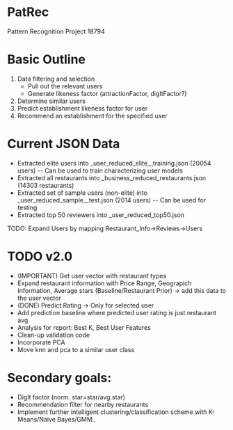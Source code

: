 PatRec
======

Pattern Recognition Project 18794

Basic Outline
=============

1) Data filtering and selection
	- Pull out the relevant users
	- Generate likeness factor (attractionFactor, digItFactor?)
2) Determine similar users
3) Predict establishment likeness factor for user
4) Recommend an establishment for the specified user

Current JSON Data
=================
- Extracted elite users into _user_reduced_elite__training.json (20054 users) -- Can be used to train characterizing user models
- Extracted all restaurants into _business_reduced_restaurants.json (14303 restaurants)
- Extracted set of sample users (non-elite) into _user_reduced_sample__test.json (2014 users) -- Can be used for testing
- Extracted top 50 reviewers into _user_reduced_top50.json

TODO: Expand Users by mapping Restaurant_Info->Reviews->Users

TODO v2.0
=========
- (IMPORTANT) Get user vector with restaurant types
- Expand restaurant information with Price Range, Geograpich Information, Average stars (Baseline/Restaurant Prior) -> add this data to the user vector
- (DONE) Predict Rating -> Only for selected user
- Add prediction baseline where predicted user rating is just restaurant avg
- Analysis for report: Best K, Best User Features
- Clean-up validation code
- Incorporate PCA
- Move knn and pca to a similar user class

Secondary goals:
================
- DigIt factor (norm. star=star/avg.star)
- Recommendation filter for nearby restaurants
- Implement further intelligent clustering/classification scheme with K-Means/Naïve Bayes/GMM..
